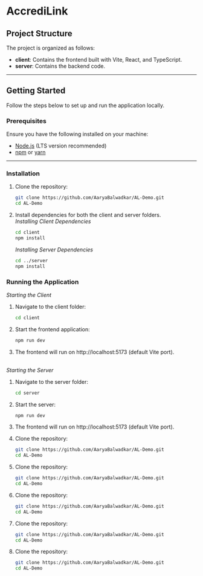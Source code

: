 # AccrediLink

## Project Structure

The project is organized as follows:


- **client**: Contains the frontend built with Vite, React, and TypeScript.  
- **server**: Contains the backend code.

---

## Getting Started

Follow the steps below to set up and run the application locally.

### Prerequisites

Ensure you have the following installed on your machine:
- [Node.js](https://nodejs.org/) (LTS version recommended)
- [npm](https://www.npmjs.com/) or [yarn](https://yarnpkg.com/)

---

### Installation

1. Clone the repository:
   ```bash
   git clone https://github.com/AaryaBalwadkar/AL-Demo.git
   cd AL-Demo

2. Install dependencies for both the client and server folders.
   <br>*Installing Client Dependencies*
   ```bash
   cd client
   npm install
   ```

   *Installing Server Dependencies*
   ```bash
   cd ../server
   npm install
   ```

### Running the Application

*Starting the Client*
1. Navigate to the client folder:
   ```bash
   cd client

2. Start the frontend application:
   ```bash
   npm run dev

3. The frontend will run on http://localhost:5173 (default Vite port).

<br>*Starting the Server*
1. Navigate to the server folder:
   ```bash
   cd server

2. Start the server:
   ```bash
   npm run dev

3. The frontend will run on http://localhost:5173 (default Vite port).
   
1. Clone the repository:
   ```bash
   git clone https://github.com/AaryaBalwadkar/AL-Demo.git
   cd AL-Demo

1. Clone the repository:
   ```bash
   git clone https://github.com/AaryaBalwadkar/AL-Demo.git
   cd AL-Demo
1. Clone the repository:
   ```bash
   git clone https://github.com/AaryaBalwadkar/AL-Demo.git
   cd AL-Demo

1. Clone the repository:
   ```bash
   git clone https://github.com/AaryaBalwadkar/AL-Demo.git
   cd AL-Demo
1. Clone the repository:
   ```bash
   git clone https://github.com/AaryaBalwadkar/AL-Demo.git
   cd AL-Demo
